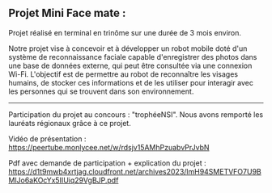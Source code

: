 Projet Mini Face mate :
---------------------------------------
Projet réalisé en terminal en trinôme sur une durée de 3 mois environ.

Notre projet vise à concevoir et à développer un robot mobile doté d'un système de
reconnaissance faciale capable d'enregistrer des photos dans une base de données
externe, qui peut être consultée via une connexion Wi-Fi. L'objectif est de permettre au robot
de reconnaître les visages humains, de stocker ces informations et de les utiliser pour
interagir avec les personnes qui se trouvent dans son environnement.

---------------------------------------

Participation du projet au concours : "trophéeNSI". Nous avons remporté les lauréats régionaux grâce à ce projet.


Vidéo de présentation : https://peertube.monlycee.net/w/rdsjv15AMhPzuabvPrJvbN

Pdf avec demande de participation + explication du projet : https://d1t9mwb4xrtjag.cloudfront.net/archives2023/lmH94SMETVFO7U9BMlJo6aKOcYx5IIUiq29VgBJP.pdf


